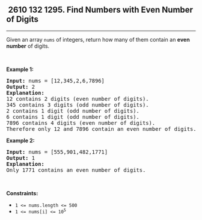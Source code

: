 <h2> 2610 132
1295. Find Numbers with Even Number of Digits</h2><hr><div><p>Given an array <code>nums</code> of integers, return how many of them contain an <strong>even number</strong> of digits.</p>

<p>&nbsp;</p>
<p><strong class="example">Example 1:</strong></p>

<pre><strong>Input:</strong> nums = [12,345,2,6,7896]
<strong>Output:</strong> 2
<strong>Explanation: 
</strong>12 contains 2 digits (even number of digits).&nbsp;
345 contains 3 digits (odd number of digits).&nbsp;
2 contains 1 digit (odd number of digits).&nbsp;
6 contains 1 digit (odd number of digits).&nbsp;
7896 contains 4 digits (even number of digits).&nbsp;
Therefore only 12 and 7896 contain an even number of digits.
</pre>

<p><strong class="example">Example 2:</strong></p>

<pre><strong>Input:</strong> nums = [555,901,482,1771]
<strong>Output:</strong> 1 
<strong>Explanation: </strong>
Only 1771 contains an even number of digits.
</pre>

<p>&nbsp;</p>
<p><strong>Constraints:</strong></p>

<ul>
	<li><code>1 &lt;= nums.length &lt;= 500</code></li>
	<li><code>1 &lt;= nums[i] &lt;= 10<sup>5</sup></code></li>
</ul>
</div>